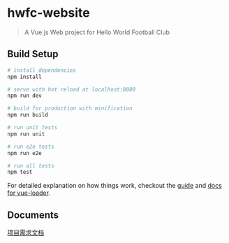 # hwfc-website

> A Vue.js Web project for Hello World Football Club

## Build Setup

``` bash
# install dependencies
npm install

# serve with hot reload at localhost:8080
npm run dev

# build for production with minification
npm run build

# run unit tests
npm run unit

# run e2e tests
npm run e2e

# run all tests
npm test
```

For detailed explanation on how things work, checkout the [guide](http://vuejs-templates.github.io/webpack/) and [docs for vue-loader](http://vuejs.github.io/vue-loader).    

## Documents    
[项目需求文档](http://liveipool.com/blog/2017/02/16/HWFC-Requirements-Documentation/)    
